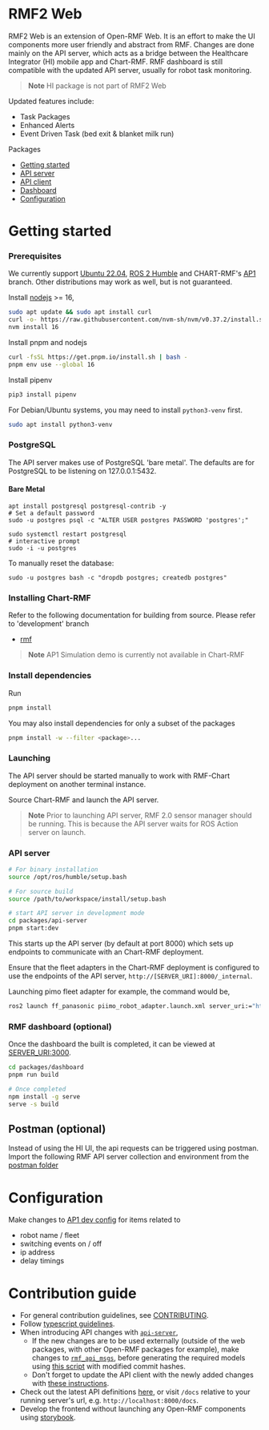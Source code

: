 

# RMF2 Web

RMF2 Web is an extension of Open-RMF Web. It is an effort to make the UI components more user friendly and abstract from RMF. Changes are done mainly on the API server, which acts as a bridge between the Healthcare Integrator (HI) mobile app and Chart-RMF. RMF dashboard is still compatible with the updated API server, usually for robot task monitoring. 

> **Note**
> HI package is not part of RMF2 Web

Updated features include:
- Task Packages
- Enhanced Alerts
- Event Driven Task (bed exit & blanket milk run)

Packages
- [Getting started](#getting-started)
- [API server](packages/api-server)
- [API client](packages/api-client)
- [Dashboard](packages/dashboard)
- [Configuration](#configuration)

# Getting started

### Prerequisites

We currently support [Ubuntu 22.04](https://releases.ubuntu.com/jammy/), [ROS 2 Humble](https://docs.ros.org/en/humble/index.html) and CHART-RMF's [AP1](https://github.com/chart-sg/rmf2_ros2/tree/development) branch. Other distributions may work as well, but is not guaranteed.

Install [nodejs](https://nodejs.org/en/download/package-manager/) >= 16,
```bash
sudo apt update && sudo apt install curl
curl -o- https://raw.githubusercontent.com/nvm-sh/nvm/v0.37.2/install.sh | bash
nvm install 16
```

Install pnpm and nodejs
```bash
curl -fsSL https://get.pnpm.io/install.sh | bash -
pnpm env use --global 16
```

Install pipenv
```bash
pip3 install pipenv
```

For Debian/Ubuntu systems, you may need to install `python3-venv` first.
```bash
sudo apt install python3-venv
```

### PostgreSQL
The API server makes use of PostgreSQL 'bare metal'. The defaults are for PostgreSQL to be listening on 127.0.0.1:5432.

#### Bare Metal
```
apt install postgresql postgresql-contrib -y
# Set a default password
sudo -u postgres psql -c "ALTER USER postgres PASSWORD 'postgres';"

sudo systemctl restart postgresql
# interactive prompt
sudo -i -u postgres
```
To manually reset the database:
```
sudo -u postgres bash -c "dropdb postgres; createdb postgres"
```

### Installing Chart-RMF

Refer to the following documentation for building from source. Please refer to 'development' branch

* [rmf](https://github.com/chart-sg/rmf2_main/tree/development)

> **Note**
> AP1 Simulation demo is currently not available in Chart-RMF

### Install dependencies

Run
```bash
pnpm install
```

You may also install dependencies for only a subset of the packages
```bash
pnpm install -w --filter <package>...
```

### Launching
The API server should be started manually to work with RMF-Chart deployment on another terminal instance.

Source Chart-RMF and launch the API server.

> **Note**
> Prior to launching API server, RMF 2.0 sensor manager should be running. 
This is because the API server waits for ROS Action server on launch.
### API server
```bash
# For binary installation
source /opt/ros/humble/setup.bash

# For source build
source /path/to/workspace/install/setup.bash

# start API server in development mode
cd packages/api-server
pnpm start:dev
```

This starts up the API server (by default at port 8000) which sets up endpoints to communicate with an Chart-RMF deployment.

Ensure that the fleet adapters in the Chart-RMF deployment is configured to use the endpoints of the API server, `http://[SERVER_URI]:8000/_internal`. 

Launching pimo fleet adapter for example, the command would be,

```bash
ros2 launch ff_panasonic piimo_robot_adapter.launch.xml server_uri:="http://10.233.29.67:8000/_internal"
```


### RMF dashboard (optional)

Once the dashboard the built is completed, it can be viewed at [SERVER_URI:3000](http://localhost:3000).

```bash
cd packages/dashboard
pnpm run build

# Once completed
npm install -g serve
serve -s build
```

## Postman (optional) 
Instead of using the HI UI, the api requests can be triggered using postman.
Import the following RMF API server collection and environment from the [postman folder](packages/api-server/postman/)

# Configuration

Make changes to [AP1 dev config](packages/api-server/chart_dev_config.py) for items related to 
* robot name / fleet
* switching events on / off
* ip address
* delay timings

# Contribution guide

* For general contribution guidelines, see [CONTRIBUTING](CONTRIBUTING.md).
* Follow [typescript guidelines](https://basarat.gitbook.io/typescript/styleguide).
* When introducing API changes with [`api-server`](packages/api-server),
  * If the new changes are to be used externally (outside of the web packages, with other Open-RMF packages for example), make changes to [`rmf_api_msgs`](https://github.com/open-rmf/rmf_api_msgs), before generating the required models using [this script](packages/api-server/generate-models.sh) with modified commit hashes.
  * Don't forget to update the API client with the newly added changes with [these instructions](packages/api-client/README.md/#generating-rest-api-client).
* Check out the latest API definitions [here](https://open-rmf.github.io/rmf-web/docs/api-server), or visit `/docs` relative to your running server's url, e.g. `http://localhost:8000/docs`.
* Develop the frontend without launching any Open-RMF components using [storybook](packages/dashboard/README.md/#storybook).


